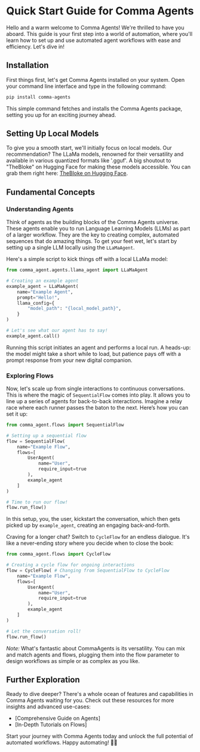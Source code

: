 # Quick Start Guide for Comma Agents

Hello and a warm welcome to Comma Agents! We're thrilled to have you aboard. This guide is your first step into a world of automation, where you'll learn how to set up and use automated agent workflows with ease and efficiency. Let's dive in!

## Installation

First things first, let's get Comma Agents installed on your system. Open your command line interface and type in the following command:

```bash
pip install comma-agents
```

This simple command fetches and installs the Comma Agents package, setting you up for an exciting journey ahead.

## Setting Up Local Models

To give you a smooth start, we'll initially focus on local models. Our recommendation? The LLaMa models, renowned for their versatility and available in various quantized formats like '.gguf'. A big shoutout to "TheBloke" on Hugging Face for making these models accessible. You can grab them right here: [TheBloke on Hugging Face](https://huggingface.com/TheBloke).

## Fundamental Concepts

### Understanding Agents

Think of agents as the building blocks of the Comma Agents universe. These agents enable you to run Language Learning Models (LLMs) as part of a larger workflow. They are the key to creating complex, automated sequences that do amazing things. To get your feet wet, let's start by setting up a single LLM locally using the `LLaMaAgent`.

Here's a simple script to kick things off with a local LLaMa model:

```python
from comma_agent.agents.llama_agent import LLaMaAgent

# Creating an example agent
example_agent = LLaMaAgent(
    name="Example Agent",
    prompt="Hello!",
    llama_config={
        "model_path": "{local_model_path}",
    }
)

# Let's see what our agent has to say!
example_agent.call()
```

Running this script initiates an agent and performs a local run. A heads-up: the model might take a short while to load, but patience pays off with a prompt response from your new digital companion.

### Exploring Flows

Now, let's scale up from single interactions to continuous conversations. This is where the magic of `SequentialFlow` comes into play. It allows you to line up a series of agents for back-to-back interactions. Imagine a relay race where each runner passes the baton to the next. Here’s how you can set it up:

```python
from comma_agent.flows import SequentialFlow

# Setting up a sequential flow
flow = SequentialFlow(
    name="Example Flow",
    flows=[
        UserAgent(
            name="User",
            require_input=true
        ),
        example_agent
    ]
)

# Time to run our flow!
flow.run_flow()
```

In this setup, you, the user, kickstart the conversation, which then gets picked up by `example_agent`, creating an engaging back-and-forth.

Craving for a longer chat? Switch to `CycleFlow` for an endless dialogue. It's like a never-ending story where you decide when to close the book:

```python
from comma_agent.flows import CycleFlow

# Creating a cycle flow for ongoing interactions
flow = CycleFlow( # Changing from SequentialFlow to CycleFlow
    name="Example Flow",
    flows=[
        UserAgent(
            name="User",
            require_input=true
        ),
        example_agent
    ]
)

# Let the conversation roll!
flow.run_flow()
```

_Note:_ What's fantastic about CommaAgents is its versatility. You can mix and match agents and flows, plugging them into the flow parameter to design workflows as simple or as complex as you like.

## Further Exploration

Ready to dive deeper? There's a whole ocean of features and capabilities in Comma Agents waiting for you. Check out these resources for more insights and advanced use-cases:
- [Comprehensive Guide on Agents]
- [In-Depth Tutorials on Flows]

Start your journey with Comma Agents today and unlock the full potential of automated workflows. Happy automating! 🚀🤖